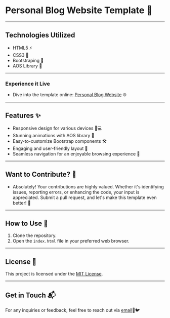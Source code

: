 # Personal Blog Website Template 📝
---

## Technologies Utilized
- HTML5 ⚡
- CSS3 🌠
- Bootstraping 🌟
- AOS Library 🚀

---

### Experience it Live
- Dive into the template online: [Personal Blog Website](https://personal-blog-website-project-1.vercel.app/) 🌐

---

## Features ✨
- Responsive design for various devices 📱💻
- Stunning animations with AOS library 🎉
- Easy-to-customize Bootstrap components 🛠️
- Engaging and user-friendly layout 🤩
- Seamless navigation for an enjoyable browsing experience 🚀

---

## Want to Contribute? 🤝
- Absolutely! Your contributions are highly valued. Whether it's identifying issues, reporting errors, or enhancing the code, your input is appreciated. Submit a pull request, and let's make this template even better! 🙌

---

## How to Use 🚀
1. Clone the repository.
2. Open the `index.html` file in your preferred web browser.

---

## License 📜
This project is licensed under the [MIT License](LICENSE).

---

## Get in Touch 📬
For any inquiries or feedback, feel free to reach out via [email](mailto:johichawala33@gmail.com)📧🐦
